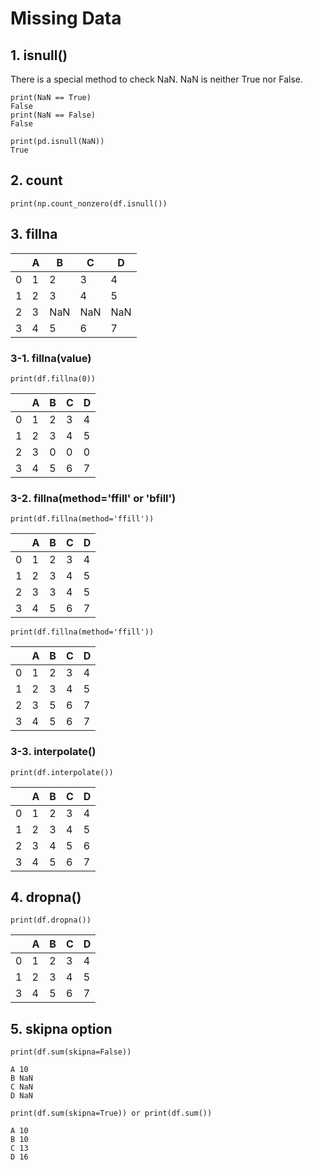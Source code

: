 # Missing Data 

## 1. isnull()

There is a special method to check NaN.
NaN is neither True nor False.
```
print(NaN == True)
False
print(NaN == False)
False

print(pd.isnull(NaN))
True
```

## 2. count

```
print(np.count_nonzero(df.isnull())
```

## 3. fillna

||A  |B  |C  |D  |
|------|---|---|---|---|
|0     |1 |2 |3 |4 |
|1     |2 |3 |4 |5 |
|2     |3 |NaN |NaN |NaN |
|3     |4 |5 |6 |7 |

### 3-1. fillna(value)

```
print(df.fillna(0))
```

||A  |B  |C  |D  |
|------|---|---|---|---|
|0     |1 |2 |3 |4 |
|1     |2 |3 |4 |5 |
|2     |3 |0 |0 |0 |
|3     |4 |5 |6 |7 |

### 3-2. fillna(method='ffill' or 'bfill')

```
print(df.fillna(method='ffill'))
```

||A  |B  |C  |D  |
|------|---|---|---|---|
|0     |1 |2 |3 |4 |
|1     |2 |3 |4 |5 |
|2     |3 |3 |4 |5 |
|3     |4 |5 |6 |7 |

```
print(df.fillna(method='ffill'))
```

||A  |B  |C  |D  |
|------|---|---|---|---|
|0     |1 |2 |3 |4 |
|1     |2 |3 |4 |5 |
|2     |3 |5 |6 |7 |
|3     |4 |5 |6 |7 |

### 3-3. interpolate()

```
print(df.interpolate())
```

||A  |B  |C  |D  |
|------|---|---|---|---|
|0     |1 |2 |3 |4 |
|1     |2 |3 |4 |5 |
|2     |3 |4 |5 |6 |
|3     |4 |5 |6 |7 |


## 4. dropna()

```
print(df.dropna())
```

||A  |B  |C  |D  |
|------|---|---|---|---|
|0     |1 |2 |3 |4 |
|1     |2 |3 |4 |5 |
|3     |4 |5 |6 |7 |

## 5. skipna option

```
print(df.sum(skipna=False))

A 10
B NaN
C NaN
D NaN
```

```
print(df.sum(skipna=True)) or print(df.sum())

A 10
B 10
C 13
D 16
```


